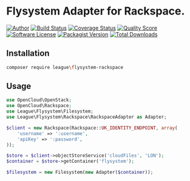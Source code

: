 # Flysystem Adapter for Rackspace.

[![Author](http://img.shields.io/badge/author-@frankdejonge-blue.svg?style=flat-square)](https://twitter.com/frankdejonge)
[![Build Status](https://img.shields.io/travis/thephpleague/flysystem-rackspace/master.svg?style=flat-square)](https://travis-ci.org/thephpleague/flysystem-rackspace)
[![Coverage Status](https://img.shields.io/scrutinizer/coverage/g/thephpleague/flysystem-rackspace.svg?style=flat-square)](https://scrutinizer-ci.com/g/thephpleague/flysystem-rackspace/code-structure)
[![Quality Score](https://img.shields.io/scrutinizer/g/thephpleague/flysystem-rackspace.svg?style=flat-square)](https://scrutinizer-ci.com/g/thephpleague/flysystem-rackspace)
[![Software License](https://img.shields.io/badge/license-MIT-brightgreen.svg?style=flat-square)](LICENSE)
[![Packagist Version](https://img.shields.io/packagist/v/league/flysystem-rackspace.svg?style=flat-square)](https://packagist.org/packages/league/flysystem-rackspace)
[![Total Downloads](https://img.shields.io/packagist/dt/league/flysystem-rackspace.svg?style=flat-square)](https://packagist.org/packages/league/flysystem-rackspace)


## Installation

```bash
composer require league\flysystem-rackspace
```

## Usage

```php
use OpenCloud\OpenStack;
use OpenCloud\Rackspace;
use League\Flysystem\Filesystem;
use League\Flysystem\Rackspace\RackspaceAdapter as Adapter;

$client = new Rackspace(Rackspace::UK_IDENTITY_ENDPOINT, array(
    'username' => ':username',
    'apiKey' => ':password',
));

$store = $client->objectStoreService('cloudFiles', 'LON');
$container = $store->getContainer('flysystem');

$filesystem = new Filesystem(new Adapter($container));
```